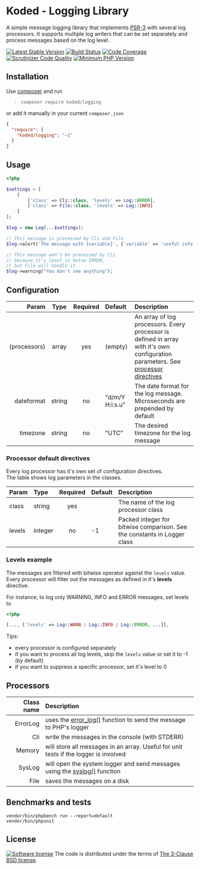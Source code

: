 Koded - Logging Library
=======================

A simple message logging library that implements [PSR-3][psr-3]
with several log processors. It supports multiple log writers that
can be set separately and process messages based on the log level.

[![Latest Stable Version](https://img.shields.io/packagist/v/koded/logging.svg)](https://packagist.org/packages/koded/logging)
[![Build Status](https://travis-ci.org/kodedphp/logging.svg?branch=master)](https://travis-ci.org/kodedphp/logging)
[![Code Coverage](https://scrutinizer-ci.com/g/kodedphp/logging/badges/coverage.png?b=master)](https://scrutinizer-ci.com/g/kodedphp/logging/?branch=master)
[![Scrutinizer Code Quality](https://scrutinizer-ci.com/g/kodedphp/logging/badges/quality-score.png?b=master)](https://scrutinizer-ci.com/g/kodedphp/logging/?branch=master)
[![Minimum PHP Version](https://img.shields.io/badge/php-%3E%3D%208.1-8892BF.svg)](https://php.net/)


Installation
------------

Use [composer][composer] and run 
> `composer require koded/logging`

or add it manually in your current `composer.json`
```json
{
  "require": {
    "koded/logging": "~2"
  }
}
```

Usage
-----

```php
<?php

$settings = [
    [
        ['class' => Cli::class, 'levels' => Log::ERROR],
        ['class' => File::class, 'levels' => Log::INFO]
    ]
];

$log = new Log(...$settings);

// This message is processed by Cli and File
$log->alert('The message with {variable}', ['variable' => 'useful info']);

// This message won't be processed by Cli 
// because it's level is below ERROR,
// but File will handle it
$log->warning("You don't see anything");
```

Configuration
-------------

| Param        | Type   | Required | Default         | Description |
|-------------:|:------:|:--------:|:----------------|:------------|
| (processors) | array  | yes      | (empty)         | An array of log processors. Every processor is defined in array with it's own configuration parameters. See [processor directives](processor-default-directives) |
| dateformat   | string | no       | "d/m/Y H:i:s.u" | The date format for the log message. Microseconds are prepended by default |
| timezone     | string | no       | "UTC"           | The desired timezone for the log message |


### Processor default directives

Every log processor has it's own set of configuration directives.  
The table shows log parameters in the classes.

| Param      | Type    | Required | Default       | Description |
|:-----------|:--------|:--------:|:--------------|:------------|
| class      | string  | yes      |               | The name of the log processor class |
| levels     | integer | no       | -1            | Packed integer for bitwise comparison. See the constants in Logger class |


### Levels example

The messages are filtered with bitwise operator against the `levels` value.
Every processor will filter out the messages as defined in it's **levels** directive.

For instance, to log only WARNING, INFO and ERROR messages, set levels to

```php
<?php

[..., ['levels' => Log::WARN | Log::INFO | Log::ERROR, ...]],
```

Tips:
- every processor is configured separately
- if you want to process all log levels, skip the `levels` value or set it to -1 (by default)
- if you want to suppress a specific processor, set it's level to 0


Processors
----------

| Class name  | Description                                                                          |
|------------:|:-------------------------------------------------------------------------------------|
| ErrorLog    | uses the [error_log()][error-log] function to send the message to PHP's logger       |
| Cli         | write the messages in the console (with STDERR)                                      |
| Memory      | will store all messages in an array. Useful for unit tests if the logger is involved |
| SysLog      | will open the system logger and send messages using the [syslog()][syslog] function  |
| File        | saves the messages on a disk                                                         |


Benchmarks and tests
--------------------

```shell script
vendor/bin/phpbench run --report=default
vendor/bin/phpunit
```


License
-------
[![Software license](https://img.shields.io/badge/License-BSD%203--Clause-blue.svg)](LICENSE)
The code is distributed under the terms of [The 3-Clause BSD license](LICENSE).

[psr-3]: http://www.php-fig.org/psr/psr-3/
[composer]: https://getcomposer.org/download/
[error-log]: http://php.net/error_log
[syslog]: http://php.net/syslog
